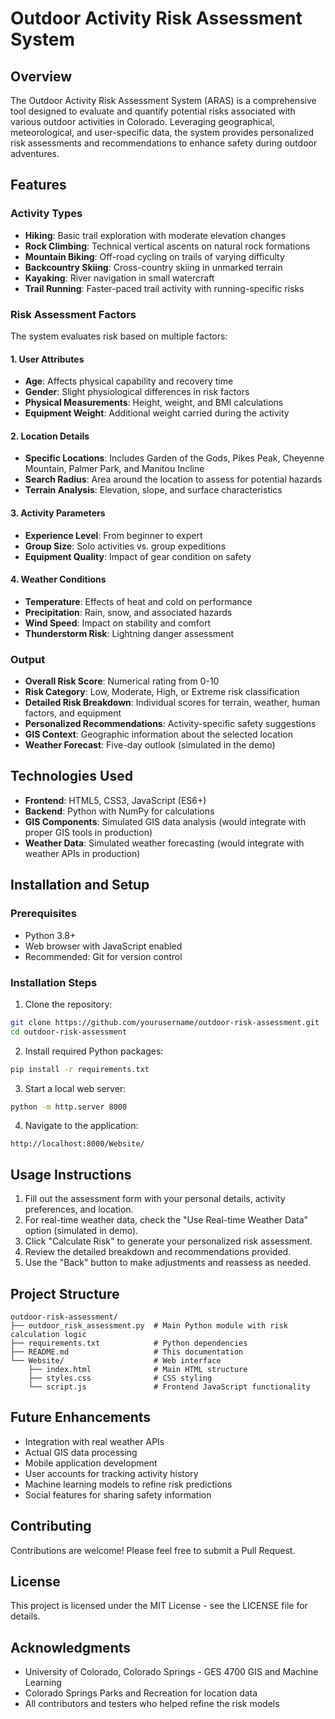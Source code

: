 # Outdoor Activity Risk Assessment System

## Overview
The Outdoor Activity Risk Assessment System (ARAS) is a comprehensive tool designed to evaluate and quantify potential risks associated with various outdoor activities in Colorado. Leveraging geographical, meteorological, and user-specific data, the system provides personalized risk assessments and recommendations to enhance safety during outdoor adventures.

## Features

### Activity Types
- **Hiking**: Basic trail exploration with moderate elevation changes
- **Rock Climbing**: Technical vertical ascents on natural rock formations
- **Mountain Biking**: Off-road cycling on trails of varying difficulty
- **Backcountry Skiing**: Cross-country skiing in unmarked terrain
- **Kayaking**: River navigation in small watercraft
- **Trail Running**: Faster-paced trail activity with running-specific risks

### Risk Assessment Factors
The system evaluates risk based on multiple factors:

#### 1. User Attributes
- **Age**: Affects physical capability and recovery time
- **Gender**: Slight physiological differences in risk factors
- **Physical Measurements**: Height, weight, and BMI calculations
- **Equipment Weight**: Additional weight carried during the activity

#### 2. Location Details
- **Specific Locations**: Includes Garden of the Gods, Pikes Peak, Cheyenne Mountain, Palmer Park, and Manitou Incline
- **Search Radius**: Area around the location to assess for potential hazards
- **Terrain Analysis**: Elevation, slope, and surface characteristics

#### 3. Activity Parameters
- **Experience Level**: From beginner to expert
- **Group Size**: Solo activities vs. group expeditions
- **Equipment Quality**: Impact of gear condition on safety

#### 4. Weather Conditions
- **Temperature**: Effects of heat and cold on performance
- **Precipitation**: Rain, snow, and associated hazards
- **Wind Speed**: Impact on stability and comfort
- **Thunderstorm Risk**: Lightning danger assessment

### Output
- **Overall Risk Score**: Numerical rating from 0-10
- **Risk Category**: Low, Moderate, High, or Extreme risk classification
- **Detailed Risk Breakdown**: Individual scores for terrain, weather, human factors, and equipment
- **Personalized Recommendations**: Activity-specific safety suggestions
- **GIS Context**: Geographic information about the selected location
- **Weather Forecast**: Five-day outlook (simulated in the demo)

## Technologies Used
- **Frontend**: HTML5, CSS3, JavaScript (ES6+)
- **Backend**: Python with NumPy for calculations
- **GIS Components**: Simulated GIS data analysis (would integrate with proper GIS tools in production)
- **Weather Data**: Simulated weather forecasting (would integrate with weather APIs in production)

## Installation and Setup

### Prerequisites
- Python 3.8+
- Web browser with JavaScript enabled
- Recommended: Git for version control

### Installation Steps

1. Clone the repository:
```bash
git clone https://github.com/yourusername/outdoor-risk-assessment.git
cd outdoor-risk-assessment
```

2. Install required Python packages:
```bash
pip install -r requirements.txt
```

3. Start a local web server:
```bash
python -m http.server 8000
```

4. Navigate to the application:
```
http://localhost:8000/Website/
```

## Usage Instructions

1. Fill out the assessment form with your personal details, activity preferences, and location.
2. For real-time weather data, check the "Use Real-time Weather Data" option (simulated in demo).
3. Click "Calculate Risk" to generate your personalized risk assessment.
4. Review the detailed breakdown and recommendations provided.
5. Use the "Back" button to make adjustments and reassess as needed.

## Project Structure
```
outdoor-risk-assessment/
├── outdoor_risk_assessment.py  # Main Python module with risk calculation logic
├── requirements.txt            # Python dependencies
├── README.md                   # This documentation
└── Website/                    # Web interface
    ├── index.html              # Main HTML structure
    ├── styles.css              # CSS styling
    └── script.js               # Frontend JavaScript functionality
```

## Future Enhancements
- Integration with real weather APIs
- Actual GIS data processing
- Mobile application development
- User accounts for tracking activity history
- Machine learning models to refine risk predictions
- Social features for sharing safety information

## Contributing
Contributions are welcome! Please feel free to submit a Pull Request.

## License
This project is licensed under the MIT License - see the LICENSE file for details.

## Acknowledgments
- University of Colorado, Colorado Springs - GES 4700 GIS and Machine Learning
- Colorado Springs Parks and Recreation for location data
- All contributors and testers who helped refine the risk models
